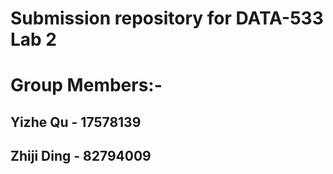 # Submission repository for DATA-533 Lab 2

# Group Members:-

## Yizhe Qu - 17578139
## Zhiji Ding - 82794009

